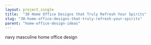 ```yaml
---
layout: project_single
title:  "30 Home Office Designs that Truly Refresh Your Spirits"
slug: "30-home-office-designs-that-truly-refresh-your-spirits"
parent: "home-office-design-ideas"
---
```

navy masculine home office design